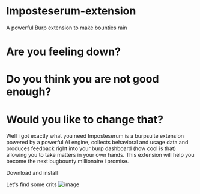 # Imposteserum-extension
A powerful Burp extension to make bounties rain


# Are you feeling down?
# Do you think you are not good enough?
# Would you like to change that?

Well i got exactly what you need Imposteserum is a burpsuite extension powered by a powerful AI engine, collects behavioral and usage data and produces feedback right into your burp dashboard (how cool is that) allowing you to take matters in your own hands. This extension will help you become the next bugbounty millionaire i promise.

Download and install

Let's find some crits
![image](https://user-images.githubusercontent.com/39962738/151969764-2029ebec-d3fa-4910-b4c6-52d49b527bca.png)

